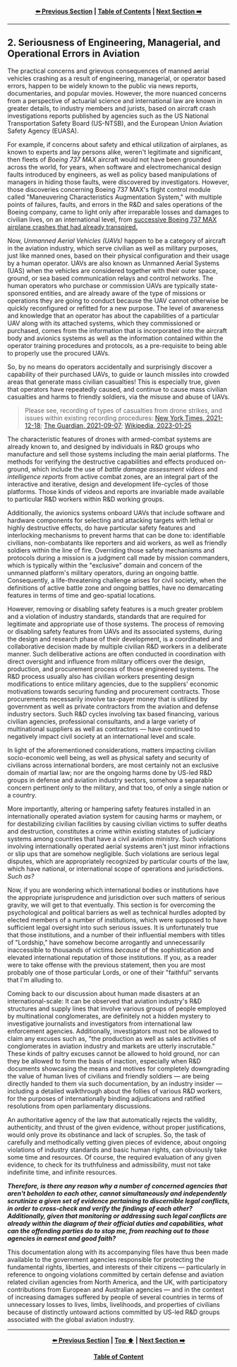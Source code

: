 <div align="center">
  
  **[:arrow_left: Previous Section][Prev] | [Table of Contents][TOC] | [Next Section :arrow_right:][Next]**
  
  [Prev]: ./1-2.md
  [Next]: ./2-1.md
  [TOC]: https://github.com/true-hindsight/long-overdue-justice/
  
</div>

---

## 2. Seriousness of Engineering, Managerial, and Operational Errors in Aviation

The practical concerns and grievous consequences of manned aerial vehicles crashing as a result of engineering, managerial, or operator based errors, happen to be widely known to the public via news reports, documentaries, and popular movies. However, the more nuanced concerns from a perspective of actuarial science and international law are known in greater details, to industry members and jurists, based on aircraft crash investigations reports published by agencies such as the US National Transportation Safety Board (US-NTSB), and the European Union Aviation Safety Agency (EUASA). 

For example, if concerns about safety and ethical utilization of airplanes, as known to experts and lay persons alike, weren't legitimate and significant, then fleets of *Boeing 737 MAX* aircraft would not have been grounded across the world, for years, when software and electromechanical design faults introduced by engineers, as well as policy based manipulations of managers in hiding those faults, were discovered by investigators. However, those discoveries concerning Boeing 737 MAX's flight control module called "Maneuvering Characteristics Augmentation System," with multiple points of failures, faults, and errors in the R&D and sales operations of the Boeing company, came to light only after irreparable losses and damages to civilian lives, on an international level, from [successive Boeing 737 MAX airplane crashes that had already transpired.](https://en.wikipedia.org/wiki/Boeing_737_MAX_groundings)  

Now, *Unmanned Aerial Vehicles (UAVs)* happen to be a category of aircraft in the aviation industry, which serve civilian as well as military purposes, just like manned ones, based on their physical configuration and their usage by a human operator. UAVs are also known as Unmanned Aerial Systems (UAS) when the vehicles are considered together with their outer space, ground, or sea based communication relays and control networks. The human operators who purchase or commission UAVs are typically state-sponsored entities, and are already aware of the type of missions or operations they are going to conduct because the UAV cannot otherwise be quickly reconfigured or refitted for a new purpose. The level of awareness and knowledge that an operator has about the capabilities of a particular UAV along with its attached systems, which they commissioned or purchased, comes from the information that is incorporated into the aircraft body and avionics systems as well as the information contained within the operator training procedures and protocols, as a pre-requisite to being able to properly use the procured UAVs. 

So, by no means do operators accidentally and surprisingly discover a capability of their purchased UAVs, to guide or launch missiles into crowded areas that generate mass civilian casualties! This is especially true, given that operators have repeatedly caused, and continue to cause mass civilian casualties and harms to friendly soldiers, via the misuse and abuse of UAVs. 

>Please see, recording of types of casualties from drone strikes, and issues within existing recording procedures: [New York Times, 2021-12-18](https://www.nytimes.com/interactive/2021/12/18/us/airstrikes-pentagon-records-civilian-deaths.html); [The Guardian, 2021-09-07](https://www.theguardian.com/global-development/2021/sep/07/us-airstrikes-killed-at-least-22000-civilians-since-911-analysis-finds); [Wikipedia, 2023-01-25](https://en.wikipedia.org/wiki/Civilian_casualties_from_U.S._drone_strikes)

The characteristic features of drones with armed-combat systems are already known to, and designed by individuals in R&D groups who manufacture and sell those systems including the main aerial platforms. The methods for verifying the destructive capabilities and effects produced on-ground, which include the use of *battle damage assessment videos* and *intelligence reports* from active combat zones, are an integral part of the interactive and iterative, design and development life-cycles of those platforms. Those kinds of videos and reports are invariable made available to particular R&D workers within R&D working groups.  

Additionally, the avionics systems onboard UAVs that include software and hardware components for selecting and attacking targets with lethal or highly destructive effects, do have particular safety features and interlocking mechanisms to prevent harms that can be done to: identifiable civilians, non-combatants like reporters and aid workers, as well as friendly soldiers within the line of fire. Overriding those safety mechanisms and protocols during a mission is a judgment call made by mission commanders, which is typically within the "exclusive" domain and concern of the unmanned platform's military operators, during an ongoing battle. Consequently, a life-threatening challenge arises for civil society, when the definitions of active battle zone and ongoing battles, have no demarcating features in terms of time and geo-spatial locations. 

However, removing or disabling safety features is a much greater problem and a violation of industry standards, standards that are required for legitimate and appropriate use of those systems. The process of removing or disabling safety features from UAVs and its associated systems, during the design and research phase of their development, is a coordinated and collaborative decision made by multiple civilian R&D workers in a deliberate manner. Such deliberative actions are often conducted in coordination with direct oversight and influence from military officers over the design, production, and procurement process of those engineered systems. The R&D process usually also has civilian workers presenting design modifications to entice military agencies, due to the suppliers' economic motivations towards securing funding and procurement contracts. Those procurements necessarily involve tax-payer money that is utilized by government as well as private contractors from the aviation and defense industry sectors. Such R&D cycles involving tax based financing, various civilian agencies, professional consultants, and a large variety of multinational suppliers as well as contractors — have continued to negatively impact civil society at an international level and scale. 

In light of the aforementioned considerations, matters impacting civilian socio-economic well being, as well as physical safety and security of civilians across international borders, are most certainly not an exclusive domain of martial law; nor are the ongoing harms done by US-led R&D groups in defense and aviation industry sectors, somehow a separable concern pertinent only to the military, and that too, of only a single nation or a country.

More importantly, altering or hampering safety features installed in an internationally operated aviation system for causing harms or mayhem, or for destabilizing civilian facilities by causing civilian victims to suffer deaths and destruction, constitutes a crime within existing statutes of judiciary systems among countries that have a civil aviation ministry. Such violations involving internationally operated aerial systems aren't just minor infractions or slip ups that are somehow negligible. Such violations are serious legal disputes, which are appropriately recognized by particular courts of the law, which have national, or international scope of operations and jurisdictions. *Such as?* 

Now, if you are wondering which international bodies or institutions have the appropriate jurisprudence and jurisdiction over such matters of serious gravity, we will get to that eventually. This section is for overcoming the psychological and political barriers as well as technical hurdles adopted by elected members of a number of institutions, which were supposed to have sufficient legal oversight into such serious issues. It is unfortunately true that those institutions, and a number of their influential members with titles of "Lordship," have somehow become arrogantly and unnecessarily inaccessible to thousands of victims *because* of the sophistication and elevated international reputation of those institutions. If you, as a reader were to take offense with the previous statement, then you are most probably one of those particular Lords, or one of their "faithful" servants that I'm alluding to.

Coming back to our discussion about human made disasters at an international-scale: It can be observed that aviation industry's R&D structures and supply lines that involve various groups of people employed by multinational conglomerates, are definitely not a hidden mystery to investigative journalists and investigators from international law enforcement agencies. Additionally, investigators must not be allowed to claim any excuses such as, "the production as well as sales activities of conglomerates in aviation industry and markets are utterly inscrutable." These kinds of paltry excuses cannot be allowed to hold ground, nor can they be allowed to form the basis of inaction, especially when R&D documents showcasing the means and motives for completely downgrading the value of human lives of civilians and friendly soldiers — are being directly handed to them via such documentation, by an industry insider — including a detailed walkthrough about the follies of various R&D workers, for the purposes of internationally binding adjudications and ratified resolutions from open parliamentary discussions.

An authoritative agency of the law that automatically rejects the validity, authenticity, and thrust of the given evidence, without proper justifications, would only prove its obstinance and lack of scruples. So, the task of carefully and methodically vetting given pieces of evidence, about ongoing violations of industry standards and basic human rights, can obviously take some time and resources. Of course, the required evaluation of any given evidence, to check for its truthfulness and admissibility, must not take indefinite time, and infinite resources.   

***Therefore, is there any reason why a number of concerned agencies that aren't beholden to each other, cannot simultaneously and independently scrutinize a given set of evidence pertaining to discernible legal conflicts, in order to cross-check and verify the findings of each other? Additionally, given that monitoring or addressing such legal conflicts are already within the diagram of their official duties and capabilities, what can the offending parties do to stop me, from reaching out to those agencies in earnest and good faith?*** 

This documentation along with its accompanying files have thus been made available to the government agencies responsible for protecting the fundamental rights, liberties, and interests of their citizens — particularly in reference to ongoing violations committed by certain defense and aviation related civilian agencies from North America, and the UK, with participatory contributions from European and Australian agencies — and in the context of increasing damages suffered by people of several countries in terms of unnecessary losses to lives, limbs, livelihoods, and properties of civilians because of distinctly untoward actions committed by US-led R&D groups associated with the global aviation industry.   

---

<div align="center">
  
  **[:arrow_left: Previous Section][Prev] | [Top :arrow_up:][Top] | [Next Section :arrow_right:][Next]** 
  
  **[Table of Content][TOC]**

  [Prev]: ./1-2.md
  [Top]: ./2-0.md#2-seriousness-of-engineering-managerial-and-operational-errors-in-aviation
  [Next]: ./2-1.md
  [TOC]: https://github.com/true-hindsight/long-overdue-justice/
  
</div>
